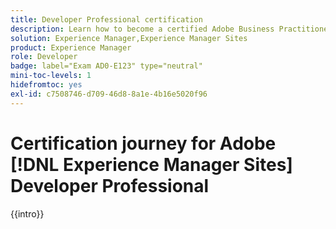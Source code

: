 ```yaml
---
title: Developer Professional certification
description: Learn how to become a certified Adobe Business Practitioner Expert in [!DNL Experience Manager Sites].
solution: Experience Manager,Experience Manager Sites
product: Experience Manager
role: Developer
badge: label="Exam AD0-E123" type="neutral"
mini-toc-levels: 1
hidefromtoc: yes
exl-id: c7508746-d709-46d8-8a1e-4b16e5020f96
---
```

# Certification journey for Adobe [!DNL Experience Manager Sites] Developer Professional

{{intro}}

<!-- 

## Exam details {#exam-details}

* Level: Professional (0-12 months' experience)
* Passing Score: 31/50
* Time: 100 mins
* Delivery: Online proctored (requires camera access)
* Available languages: English
* Cost: $125 (global) / $95 (India)
* Exam ID: AD0-E123

{{questions}}

-->
